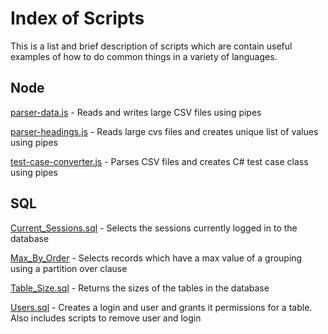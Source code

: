# Index of Scripts
This is a list and brief description of scripts which are contain useful examples of how to do common things in a variety of languages. 

## Node

[parser-data.js](Node/parser-data.js) - Reads and writes large CSV files using pipes

[parser-headings.js](Node/parser-headings.js) - Reads large cvs files and creates unique list of values using pipes

[test-case-converter.js](Node/test-case-convert.js) - Parses CSV files and creates C# test case class using pipes

## SQL

[Current_Sessions.sql](SQL/Current_Sessions.sql) - Selects the sessions currently logged in to the database

[Max_By_Order](SQL/Max_By_Order.sql) - Selects records which have a max value of a grouping using a partition over clause

[Table_Size.sql](SQL/Table_Size.sql) - Returns the sizes of the tables in the database

[Users.sql](SQL/Users.sql) - Creates a login and user and grants it permissions for a table. Also includes scripts to remove user and login

